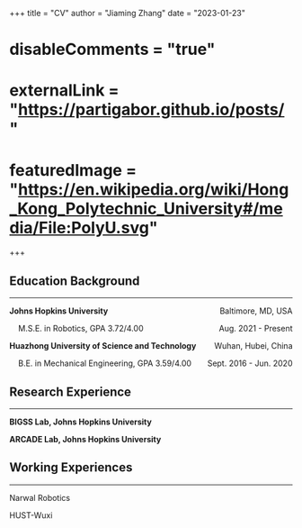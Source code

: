+++
title = "CV"
author = "Jiaming Zhang"
date = "2023-01-23"
# disableComments = "true"
# externalLink = "https://partigabor.github.io/posts/"
# featuredImage = "https://en.wikipedia.org/wiki/Hong_Kong_Polytechnic_University#/media/File:PolyU.svg"
+++

## Education Background
---
<p style="text-align:left;"><b>Johns Hopkins University</b><span style="float:right;">Baltimore, MD, USA</span></p>
<p style="text-align:left;">&nbsp; &nbsp; M.S.E. in Robotics, GPA 3.72/4.00<span style="float:right;">Aug. 2021 - Present</span></p>

<p style="text-align:left;"><b>Huazhong University of Science and Technology</b><span style="float:right;">Wuhan, Hubei, China</span></p>
<div style="text-align:left;">&nbsp; &nbsp; B.E. in Mechanical Engineering, GPA 3.59/4.00<span style="float:right;">Sept. 2016 - Jun. 2020</span></div>

## Research Experience
---
<p><b>BIGSS Lab, Johns Hopkins University</b></p>
<b>ARCADE Lab, Johns Hopkins University</b>

## Working Experiences
---
<p> Narwal Robotics</p>
<p> HUST-Wuxi </p>



[<i class="fa fa-2x fa-cloud-download"></i>](/files/CV_JiamingZhang.pdf "Download pdf")
